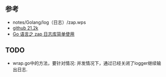 ## 参考

- notes/Golang/log（日志）/zap.wps
- [github 21.2k](https://github.com/uber-go/zap)
- [Go 语言之 zap 日志库简单使用](https://zhuanlan.zhihu.com/p/637747131)

## TODO

- wrap.go中的方法，要针对情况: 并发情况下，通过已经关闭了logger继续输出日志. 
   
 
